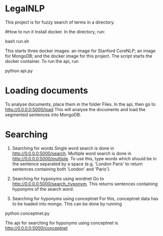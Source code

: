 # LegalNLP
This project is for fuzzy search of terms in a directory.

#How to run it
Install docker.  In the directory, run:

bash run.sh

This starts three docker images: an image for Stanford CoreNLP; an image for MongoDB; and the docker image for this project.
The script starts the docker container.  To run the api, run

python api.py

# Loading documents
To analyse documents, place them in the folder Files.  In the api, then go to
http://0.0.0.0:5000/load
This will analyse the documents and load the segmented sentences into MongoDB.

# Searching
1. Searching for words
Single word search is done in http://0.0.0.0:5000/search.
Multiple word search is done in http://0.0.0.0:5000/multiple.  To use this, type words which should be in the sentence separated by a space (e.g. 'London Paris' to return sentences containing both 'London' and 'Paris').

2. Searching for hyponyms using wordnet
Go to http://0.0.0.0:5000/search_hyponym.  This returns sentences containing hyponyms of the search word.

3. Searching for hyponyms using conceptnet
For this, conceptnet data has to be loaded into mongo.  This can be done by running

python conceptnet.py

The api for searching for hyponyms using conceptnet is http://0.0.0.0:5000/conceptnet


